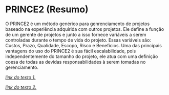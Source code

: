 # PRINCE2 (Resumo)

O PRINCE2 é um método genérico para genrenciamento de projetos baseado na experiência adquirida com outros projetos.
Ele define a função de um gerente de projetos e junto a isso fornece variáveis a serem controladas durante o tempo de vida do projeto. 
Essas variáveis são: Custos, Prazo, Qualidade, Escopo, Risco e Benefícios.
Uma das principais vantagens do uso do PRINCE2 é sua fácil escalabilidade, pois independentemente do tamanho do projeto, ele atua com uma definição coesa de todas as devidas responsabilidades à serem tomadas no gerenciamento.



[*link do texto 1.*](https://pmkb.com.br/sig/padroes-frameworks/prince2-ogc/)

[*link do texto 2.*](http://www.fabiocruz.com.br/oprince2/prince2-intro/)
